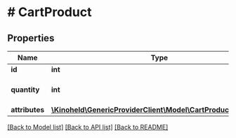 # # CartProduct

## Properties

Name | Type | Description | Notes
------------ | ------------- | ------------- | -------------
**id** | **int** | Product ID. |
**quantity** | **int** | The quantity of products. |
**attributes** | [**\Kinoheld\GenericProviderClient\Model\CartProductAttribute[]**](CartProductAttribute.md) |  | [optional]

[[Back to Model list]](../../README.md#models) [[Back to API list]](../../README.md#endpoints) [[Back to README]](../../README.md)
